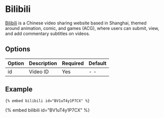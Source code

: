 # Bilibili

[Bilibili](https://www.bilibili.com) is a Chinese video sharing website based in Shanghai, themed around animation, comic, and games (ACG), where users can submit, view, and add commentary subtitles on videos.

## Options

| Option | Description | Required | Default |
| :----- | :---------- | :------- | :------ |
| id     | Video ID    | Yes      | - -     |

## Example

<!-- embed ignore begin -->

```text
{% embed bilibili id="BV1uT4y1P7CX" %}
```

<!-- embed ignore end -->

{% embed bilibili id="BV1uT4y1P7CX" %}
